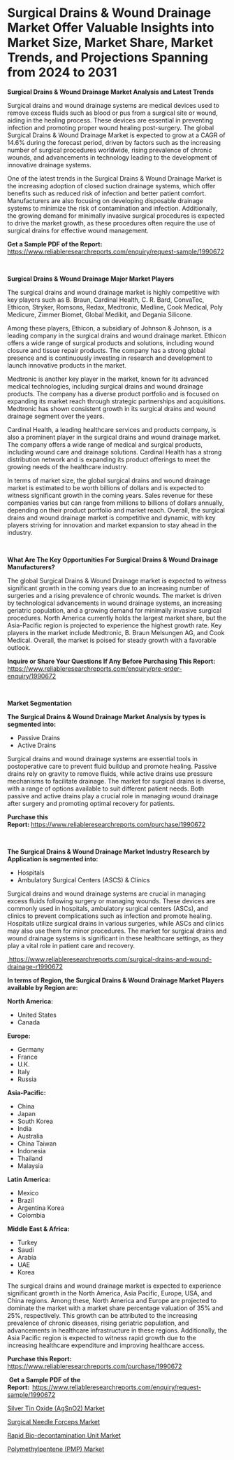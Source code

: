 <p><h1>Surgical Drains & Wound Drainage Market Offer Valuable Insights into Market Size, Market Share, Market Trends, and Projections Spanning from 2024 to 2031</h1></p><p><strong>Surgical Drains & Wound Drainage Market Analysis and Latest Trends</strong></p>
<p><p>Surgical drains and wound drainage systems are medical devices used to remove excess fluids such as blood or pus from a surgical site or wound, aiding in the healing process. These devices are essential in preventing infection and promoting proper wound healing post-surgery. The global Surgical Drains & Wound Drainage Market is expected to grow at a CAGR of 14.6% during the forecast period, driven by factors such as the increasing number of surgical procedures worldwide, rising prevalence of chronic wounds, and advancements in technology leading to the development of innovative drainage systems.</p><p>One of the latest trends in the Surgical Drains & Wound Drainage Market is the increasing adoption of closed suction drainage systems, which offer benefits such as reduced risk of infection and better patient comfort. Manufacturers are also focusing on developing disposable drainage systems to minimize the risk of contamination and infection. Additionally, the growing demand for minimally invasive surgical procedures is expected to drive the market growth, as these procedures often require the use of surgical drains for effective wound management.</p></p>
<p><strong>Get a Sample PDF of the Report:&nbsp;</strong> <a href="https://www.reliableresearchreports.com/enquiry/request-sample/1990672">https://www.reliableresearchreports.com/enquiry/request-sample/1990672</a></p>
<p>&nbsp;</p>
<p><strong>Surgical Drains & Wound Drainage Major Market Players</strong></p>
<p><p>The surgical drains and wound drainage market is highly competitive with key players such as B. Braun, Cardinal Health, C. R. Bard, ConvaTec, Ethicon, Stryker, Romsons, Redax, Medtronic, Medline, Cook Medical, Poly Medicure, Zimmer Biomet, Global Medikit, and Degania Silicone. </p><p>Among these players, Ethicon, a subsidiary of Johnson & Johnson, is a leading company in the surgical drains and wound drainage market. Ethicon offers a wide range of surgical products and solutions, including wound closure and tissue repair products. The company has a strong global presence and is continuously investing in research and development to launch innovative products in the market. </p><p>Medtronic is another key player in the market, known for its advanced medical technologies, including surgical drains and wound drainage products. The company has a diverse product portfolio and is focused on expanding its market reach through strategic partnerships and acquisitions. Medtronic has shown consistent growth in its surgical drains and wound drainage segment over the years.</p><p>Cardinal Health, a leading healthcare services and products company, is also a prominent player in the surgical drains and wound drainage market. The company offers a wide range of medical and surgical products, including wound care and drainage solutions. Cardinal Health has a strong distribution network and is expanding its product offerings to meet the growing needs of the healthcare industry.</p><p>In terms of market size, the global surgical drains and wound drainage market is estimated to be worth billions of dollars and is expected to witness significant growth in the coming years. Sales revenue for these companies varies but can range from millions to billions of dollars annually, depending on their product portfolio and market reach. Overall, the surgical drains and wound drainage market is competitive and dynamic, with key players striving for innovation and market expansion to stay ahead in the industry.</p></p>
<p>&nbsp;</p>
<p><strong>What Are The Key Opportunities For Surgical Drains & Wound Drainage Manufacturers?</strong></p>
<p><p>The global Surgical Drains & Wound Drainage market is expected to witness significant growth in the coming years due to an increasing number of surgeries and a rising prevalence of chronic wounds. The market is driven by technological advancements in wound drainage systems, an increasing geriatric population, and a growing demand for minimally invasive surgical procedures. North America currently holds the largest market share, but the Asia-Pacific region is projected to experience the highest growth rate. Key players in the market include Medtronic, B. Braun Melsungen AG, and Cook Medical. Overall, the market is poised for steady growth with a favorable outlook.</p></p>
<p><strong>Inquire or Share Your Questions If Any Before Purchasing This Report:</strong> <a href="https://www.reliableresearchreports.com/enquiry/pre-order-enquiry/1990672">https://www.reliableresearchreports.com/enquiry/pre-order-enquiry/1990672</a></p>
<p>&nbsp;</p>
<p><strong>Market Segmentation</strong></p>
<p><strong>The Surgical Drains & Wound Drainage Market Analysis by types is segmented into:</strong></p>
<p><ul><li>Passive Drains</li><li>Active Drains</li></ul></p>
<p><p>Surgical drains and wound drainage systems are essential tools in postoperative care to prevent fluid buildup and promote healing. Passive drains rely on gravity to remove fluids, while active drains use pressure mechanisms to facilitate drainage. The market for surgical drains is diverse, with a range of options available to suit different patient needs. Both passive and active drains play a crucial role in managing wound drainage after surgery and promoting optimal recovery for patients.</p></p>
<p><strong>Purchase this Report:&nbsp;</strong><a href="https://www.reliableresearchreports.com/purchase/1990672">https://www.reliableresearchreports.com/purchase/1990672</a></p>
<p>&nbsp;</p>
<p><strong>The Surgical Drains & Wound Drainage Market Industry Research by Application is segmented into:</strong></p>
<p><ul><li>Hospitals</li><li>Ambulatory Surgical Centers (ASCS) & Clinics</li></ul></p>
<p><p>Surgical drains and wound drainage systems are crucial in managing excess fluids following surgery or managing wounds. These devices are commonly used in hospitals, ambulatory surgical centers (ASCs), and clinics to prevent complications such as infection and promote healing. Hospitals utilize surgical drains in various surgeries, while ASCs and clinics may also use them for minor procedures. The market for surgical drains and wound drainage systems is significant in these healthcare settings, as they play a vital role in patient care and recovery.</p></p>
<p><a href="https://www.reliableresearchreports.com/surgical-drains-and-wound-drainage-r1990672">&nbsp;https://www.reliableresearchreports.com/surgical-drains-and-wound-drainage-r1990672</a></p>
<p><strong>In terms of Region, the Surgical Drains & Wound Drainage Market Players available by Region are:</strong></p>
<p>
    <p> <strong> North America: </strong>
        <ul>
            <li>United States</li>
            <li>Canada</li>
        </ul>
        </p> 
    <p> <strong> Europe: </strong>
        <ul>
            <li>Germany</li>
            <li>France</li>
            <li>U.K.</li>
            <li>Italy</li>
            <li>Russia</li>
        </ul>
        </p> 
    <p> <strong> Asia-Pacific: </strong>
        <ul>
            <li>China</li>
            <li>Japan</li>
            <li>South Korea</li>
            <li>India</li>
            <li>Australia</li>
            <li>China Taiwan</li>
            <li>Indonesia</li>
            <li>Thailand</li>
            <li>Malaysia</li>
        </ul>
        </p> 
    <p> <strong> Latin America: </strong>
        <ul>
            <li>Mexico</li>
            <li>Brazil</li>
            <li>Argentina Korea</li>
            <li>Colombia</li>
        </ul>
        </p> 
    <p> <strong> Middle East & Africa: </strong>
        <ul>
            <li>Turkey</li>
            <li>Saudi</li>
            <li>Arabia</li>
            <li>UAE</li>
            <li>Korea</li>
        </ul>
    </p>
    </p>
<p><p>The surgical drains and wound drainage market is expected to experience significant growth in the North America, Asia Pacific, Europe, USA, and China regions. Among these, North America and Europe are projected to dominate the market with a market share percentage valuation of 35% and 25%, respectively. This growth can be attributed to the increasing prevalence of chronic diseases, rising geriatric population, and advancements in healthcare infrastructure in these regions. Additionally, the Asia Pacific region is expected to witness rapid growth due to the increasing healthcare expenditure and improving healthcare access.</p></p>
<p><strong>Purchase this Report: </strong><a href="https://www.reliableresearchreports.com/purchase/1990672">https://www.reliableresearchreports.com/purchase/1990672</a></p>
<p>&nbsp;<strong>Get a Sample PDF of the Report:&nbsp;&nbsp;</strong><a href="https://www.reliableresearchreports.com/enquiry/request-sample/1990672">https://www.reliableresearchreports.com/enquiry/request-sample/1990672</a></p>
<p><strong></strong></p>
<p><p><a href="https://issuu.com/reportprime-2/docs/silver-tin-oxide-agsno2-market-size-2030.pptx">Silver Tin Oxide (AgSnO2) Market</a></p><p><a href="https://github.com/josesg55/Market-Research-Report-List-2/blob/main/surgical-needle-forceps-market.md">Surgical Needle Forceps Market</a></p><p><a href="https://github.com/mancsybtousav/Market-Research-Report-List-2/blob/main/rapid-bio-decontamination-unit-market.md">Rapid Bio-decontamination Unit Market</a></p><p><a href="https://issuu.com/reportprime-2/docs/polymethylpentene-pmp-market-size-2030.pptx">Polymethylpentene (PMP) Market</a></p></p>